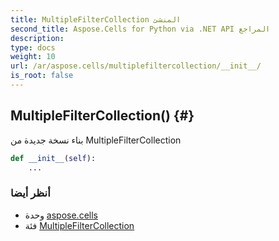 ```yaml
---
title: MultipleFilterCollection المنشئ
second_title: Aspose.Cells for Python via .NET API المراجع
description:
type: docs
weight: 10
url: /ar/aspose.cells/multiplefiltercollection/__init__/
is_root: false
---
```

##  MultipleFilterCollection() {#}
بناء نسخة جديدة من MultipleFilterCollection



```python
def __init__(self):
    ...
```





###  أنظر أيضا
* وحدة [aspose.cells](../../)
* فئة [MultipleFilterCollection](/cells/python-net/ar/aspose.cells/multiplefiltercollection)
